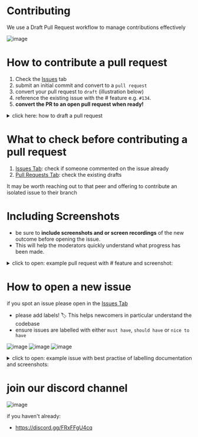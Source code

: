# Contributing

We use a Draft Pull Request workflow to manage contributions effectively

![image](https://github.com/user-attachments/assets/f8063ac8-6021-4ed0-82aa-1bf424fc1923)


# How to contribute a pull request

1. Check the [Issues](https://github.com/lmcrean/dottie/issues) tab
2. submit an initial commit and convert to a `pull request`
3. convert your pull request to `draft` (illustration below)
4. reference the existing issue with the # feature e.g. `#134`.
5. **convert the PR to an open pull request when ready!**

<details>
<summary>
  click here: how to draft a pull request
</summary>

  ![image](https://github.com/user-attachments/assets/50c77f47-aa35-4da3-b990-f4d7f50032a9)

</details>

# What to check before contributing a pull request

1. [Issues Tab](https://github.com/lmcrean/dottie/issues): check if someone commented on the issue already
2. [Pull Requests Tab](https://github.com/lmcrean/dottie/pulls): check the existing drafts

It may be worth reaching out to that peer and offering to contribute an isolated issue to their branch

# Including Screenshots

- be sure to **include screenshots and or screen recordings** of the new outcome before opening the issue.
- This will help the moderators quickly understand what progress has been made.

<details>
<summary>
click to open: example pull request with # feature and screenshot:
</summary>

![image](https://github.com/user-attachments/assets/2dda26a6-2306-4793-b4c9-51da1057d61f)

</details>


# How to open a new issue

if you spot an issue please open in the [Issues Tab](https://github.com/lmcrean/dottie/issues)

- please add labels! 🏷️ This helps newcomers in particular understand the codebase
- ensure issues are labelled with either `must have`, `should have` or `nice to have`

![image](https://github.com/user-attachments/assets/cd23ef6b-43e7-4548-817a-0ceb89984dbf) ![image](https://github.com/user-attachments/assets/afad2ca9-5447-48e2-b7aa-0399e3e95bb3) ![image](https://github.com/user-attachments/assets/d1059148-4eb6-433a-bad9-141b1127b104)


<details>
<summary>
click to open: example issue with best practise of labelling documentation and screenshots:
</summary>

![image](https://github.com/user-attachments/assets/7833d04a-c163-4e2e-8d08-f8bcc5d172ad)

</details>

# join our discord channel 

![image](https://github.com/user-attachments/assets/a48395c9-d892-440b-9882-537a16f8531e)

if you haven't already:
- https://discord.gg/FRxFFgU4cq
